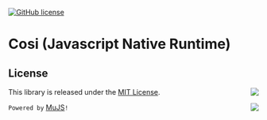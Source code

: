 [![GitHub license](https://img.shields.io/badge/license-MIT-blue.svg)](https://raw.githubusercontent.com/gardhr/cosi/master/LICENSE.MIT)

# Cosi (Javascript Native Runtime)

## License

This library is released under the [MIT License](https://opensource.org/licenses/MIT). <img align="right" src="https://opensource.org/trademarks/opensource/OSI-Approved-License-100x137.png">

`Powered by` [MuJS](https://mujs.com)`!` <img align="right" src="https://mujs.com/images/mujs_logo_web.png">
